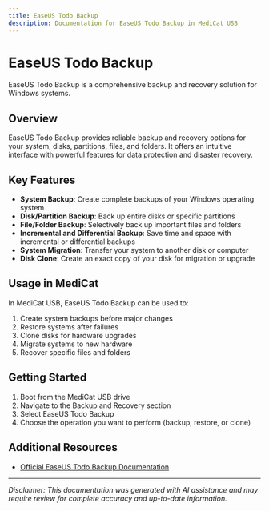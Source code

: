 ```yaml
---
title: EaseUS Todo Backup
description: Documentation for EaseUS Todo Backup in MediCat USB
---
```


# EaseUS Todo Backup

EaseUS Todo Backup is a comprehensive backup and recovery solution for Windows systems.

## Overview

EaseUS Todo Backup provides reliable backup and recovery options for your system, disks, partitions, files, and folders. It offers an intuitive interface with powerful features for data protection and disaster recovery.

## Key Features

- **System Backup**: Create complete backups of your Windows operating system
- **Disk/Partition Backup**: Back up entire disks or specific partitions
- **File/Folder Backup**: Selectively back up important files and folders
- **Incremental and Differential Backup**: Save time and space with incremental or differential backups
- **System Migration**: Transfer your system to another disk or computer
- **Disk Clone**: Create an exact copy of your disk for migration or upgrade

## Usage in MediCat

In MediCat USB, EaseUS Todo Backup can be used to:

1. Create system backups before major changes
2. Restore systems after failures
3. Clone disks for hardware upgrades
4. Migrate systems to new hardware
5. Recover specific files and folders

## Getting Started

1. Boot from the MediCat USB drive
2. Navigate to the Backup and Recovery section
3. Select EaseUS Todo Backup
4. Choose the operation you want to perform (backup, restore, or clone)

## Additional Resources

- [Official EaseUS Todo Backup Documentation](https://www.easeus.com/support-center/)

---

*Disclaimer: This documentation was generated with AI assistance and may require review for complete accuracy and up-to-date information.*
